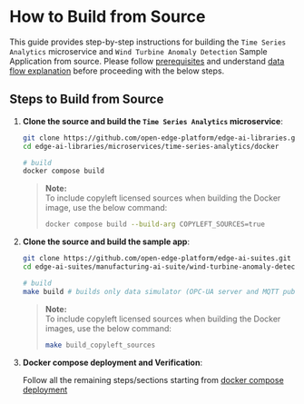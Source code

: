 # How to Build from Source

This guide provides step-by-step instructions for building the `Time Series Analytics`
microservice and `Wind Turbine Anomaly Detection` Sample Application from source.
Please follow [prerequisites](./get-started.md#prerequisites) and understand [data flow explanation](./get-started.md#data-flow-explanation)
before proceeding with the below steps.

## Steps to Build from Source

1. **Clone the source and build the `Time Series Analytics` microservice**:

    ```bash
    git clone https://github.com/open-edge-platform/edge-ai-libraries.git
    cd edge-ai-libraries/microservices/time-series-analytics/docker

    # build
    docker compose build
    ```

    > **Note:**  
    > To include copyleft licensed sources when building the Docker image, use the below command:
    >
    > ```bash
    > docker compose build --build-arg COPYLEFT_SOURCES=true
    > ```

2. **Clone the source and build the sample app**:

    ```bash
    git clone https://github.com/open-edge-platform/edge-ai-suites.git
    cd edge-ai-suites/manufacturing-ai-suite/wind-turbine-anomaly-detection

    # build
    make build # builds only data simulator (OPC-UA server and MQTT publisher) docker images
    ```

    > **Note:**  
    > To include copyleft licensed sources when building the Docker images, use the below command:
    >
    > ```bash
    > make build_copyleft_sources
    > ```

2. **Docker compose deployment and Verification**:
    
    Follow all the remaining steps/sections starting from [docker compose deployment](./get-started.md#deploy-with-docker-compose)